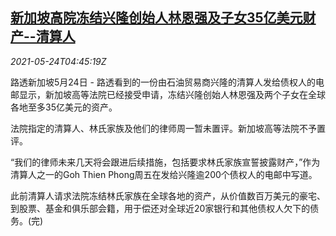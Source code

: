 <!--1621832462000-->
[新加坡高院冻结兴隆创始人林恩强及子女35亿美元财产--清算人](https://cn.reuters.com/article/singaporehin-leongfamily-assets-freeze-0-idCNKCS2D509S)
------

<div><i>2021-05-24T04:45:19Z</i></div><p>路透新加坡5月24日 - 路透看到的一份由石油贸易商兴隆的清算人发给债权人的电邮显示，新加坡高等法院已经接受申请，冻结兴隆创始人林恩强及两个子女在全球各地至多35亿美元的资产。</p><p>法院指定的清算人、林氏家族及他们的律师周一暂未置评。新加坡高等法院不予置评。</p><p>“我们的律师未来几天将会跟进后续措施，包括要求林氏家族宣誓披露财产，”作为清算人之一的Goh Thien Phong周五在发给兴隆逾200个债权人的电邮中写道。</p><p>此前清算人请求法院冻结林氏家族在全球各地的资产，从价值数百万美元的豪宅、到股票、基金和俱乐部会籍，用于偿还对全球近20家银行和其他债权人欠下的债务。(完)</p>
